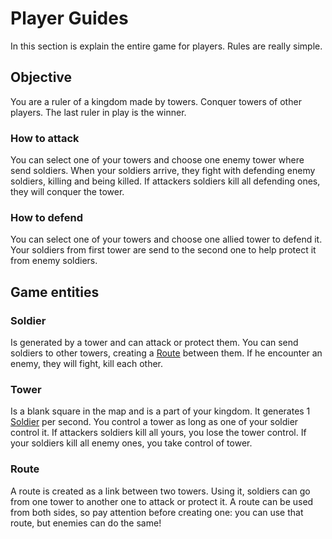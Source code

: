 # Player Guides

In this section is explain the entire game for players. Rules are really simple.

## Objective

You are a ruler of a kingdom made by towers. Conquer towers of other players. The last ruler in play is the winner.

### How to attack

You can select one of your towers and choose one enemy tower where send soldiers. When your soldiers arrive, they fight with defending enemy soldiers, killing and being killed. If attackers soldiers kill all defending ones, they will conquer the tower.

### How to defend

You can select one of your towers and choose one allied tower to defend it. Your soldiers from first tower are send to the second one to help protect it from enemy soldiers.

## Game entities

### Soldier

Is generated by a tower and can attack or protect them. You can send soldiers to other towers, creating a [Route](#route) between them. If he encounter an enemy, they will fight, kill each other.

### Tower

Is a blank square in the map and is a part of your kingdom. It generates 1 [Soldier](#soldier) per second. You control a tower as long as one of your soldier control it. If attackers soldiers kill all yours, you lose the tower control. If your soldiers kill all enemy ones, you take control of tower.

### Route

A route is created as a link between two towers. Using it, soldiers can go from one tower to another one to attack or protect it. A route can be used from both sides, so pay attention before creating one: you can use that route, but enemies can do the same!
